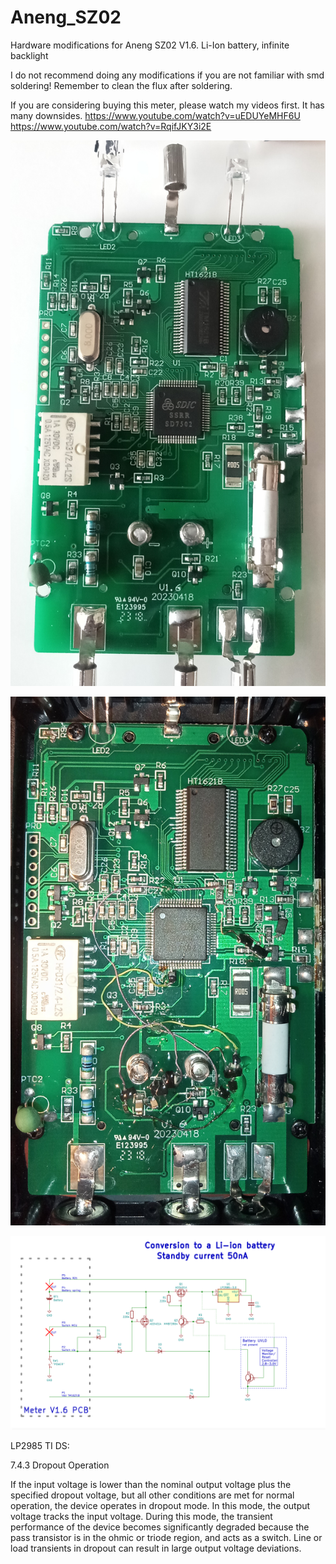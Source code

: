 # Aneng_SZ02
Hardware modifications for Aneng SZ02 V1.6. Li-Ion battery, infinite backlight

I do not recommend doing any modifications if you are not familiar with smd soldering! Remember to clean the flux after soldering.

If you are considering buying this meter, please watch my videos first. It has many downsides.
https://www.youtube.com/watch?v=uEDUYeMHF6U
https://www.youtube.com/watch?v=RqifJKY3i2E


![](original.jpg)

![](moded.jpg)

![](sch.png)


LP2985 TI DS:

7.4.3 Dropout Operation

If the input voltage is lower than the nominal output voltage plus the specified dropout voltage, but all other
conditions are met for normal operation, the device operates in dropout mode. In this mode, the output voltage
tracks the input voltage. During this mode, the transient performance of the device becomes significantly
degraded because the pass transistor is in the ohmic or triode region, and acts as a switch. Line or load
transients in dropout can result in large output voltage deviations.
